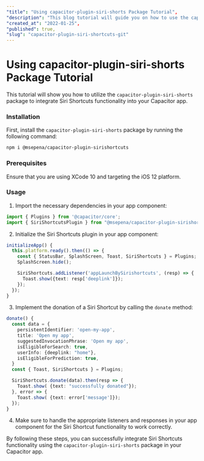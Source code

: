 ```yaml
---
"title": "Using capacitor-plugin-siri-shorts Package Tutorial",
"description": "This blog tutorial will guide you on how to use the capacitor-plugin-siri-shorts package to add support for donating and removing Siri Shortcuts in your Capacitor app.",
"created_at": "2022-01-25",
"published": true,
"slug": "capacitor-plugin-siri-shortcuts-git"
---
```


# Using capacitor-plugin-siri-shorts Package Tutorial

This tutorial will show you how to utilize the `capacitor-plugin-siri-shorts` package to integrate Siri Shortcuts functionality into your Capacitor app.

### Installation

First, install the `capacitor-plugin-siri-shorts` package by running the following command:

```bash
npm i @msepena/capacitor-plugin-sirishortcuts
```

### Prerequisites

Ensure that you are using XCode 10 and targeting the iOS 12 platform.

### Usage

1. Import the necessary dependencies in your app component:

```typescript
import { Plugins } from '@capacitor/core';
import { SiriShortcutsPlugin } from "@msepena/capacitor-plugin-sirishortcuts";
```

2. Initialize the Siri Shortcuts plugin in your app component:

```typescript
initializeApp() {
  this.platform.ready().then(() => {
    const { StatusBar, SplashScreen, Toast, SiriShortcuts } = Plugins;
    SplashScreen.hide();

    SiriShortcuts.addListener('appLaunchBySirishortcuts', (resp) => {
      Toast.show({text: resp['deeplink']});
    });
  });
}
```

3. Implement the donation of a Siri Shortcut by calling the `donate` method:

```typescript
donate() {
  const data = {
    persistentIdentifier: 'open-my-app',
    title: 'Open my app',
    suggestedInvocationPhrase: 'Open my app',
    isEligibleForSearch: true,
    userInfo: {deeplink: "home"},
    isEligibleForPrediction: true,
  }
  const { Toast, SiriShortcuts } = Plugins;

  SiriShortcuts.donate(data).then(resp => {
    Toast.show( {text: "successfully donated"});
  }, error => {
    Toast.show( {text: error['message']});
  });
}
```

4. Make sure to handle the appropriate listeners and responses in your app component for the Siri Shortcut functionality to work correctly.

By following these steps, you can successfully integrate Siri Shortcuts functionality using the `capacitor-plugin-siri-shorts` package in your Capacitor app.